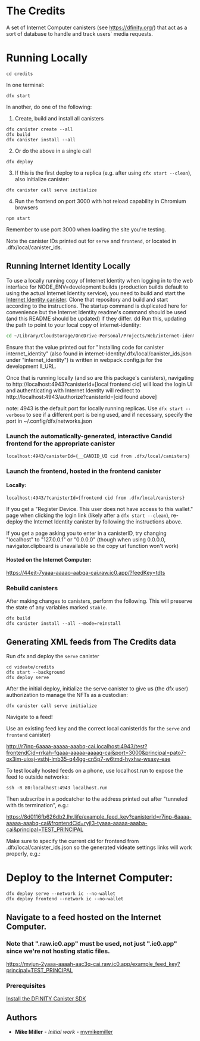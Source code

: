 # The Credits

A set of Internet Computer canisters (see https://dfinity.org/) that act as a
sort of database to handle and track users` media requests.

# Running Locally

```
cd credits
```
In one terminal:
```
dfx start
```
In another, do one of the following:

1. Create, build and install all canisters
```
dfx canister create --all
dfx build
dfx canister install --all
```
2. Or do the above in a single call
```
dfx deploy
```
3. If this is the first deploy to a replica (e.g. after using `dfx start --clean`), also initialize canister:
```
dfx canister call serve initialize
```
4. Run the frontend on port 3000 with hot reload capability in Chromium browsers
```
npm start
```

Remember to use port 3000 when loading the site you're testing.

Note the canister IDs printed out for `serve` and `frontend`, or located in .dfx/local/canister_ids.

## Running Internet Identity Locally

To use a locally running copy of Internet Identity when logging in to the web
interface for NODE_ENV=development builds (production builds default to using
the actual Internet Identity service), you need to build and start the
[Internet Identity canister](https://github.com/dfinity/internet-identity).
Clone that repository and build and start according to the instructions. The
startup command is duplicated here for convenience but the Internet Identity
readme's command should be used (and this README should be updated) if they differ.
dd
Run this, updating the path to point to your local copy of internet-identity:

```bash
cd ~/Library/CloudStorage/OneDrive-Personal/Projects/Web/internet-identity/; rm -rf .dfx; II_FETCH_ROOT_KEY=1 dfx deploy --no-wallet --argument '(null)'
```

Ensure that the value printed out for "Installing code for canister
internet_identity" (also found in
internet-identity/.dfx/local/canister_ids.json under "internet_identity") is
written in webpack.config.js for the development II_URL.

Once that is running locally (and so are this package's canisters), navigating
to http://localhost:4943?canisterId=[local frontend cid] will load
the login UI and authenticating with Internet Identity will redirect to
http://localhost:4943/authorize?canisterId=[cid found above]

note: 4943 is the default port for locally running replicas. Use `dfx start
--verbose` to see if a different port is being used, and if necessary, specify
the port in ~/.config/dfx/networks.json

### Launch the automatically-generated, interactive Candid frontend for the appropriate canister

`localhost:4943/canisterId={__CANDID_UI cid from .dfx/local/canisters}`

### Launch the frontend, hosted in the frontend canister

#### Locally:

`localhost:4943/?canisterId={frontend cid from .dfx/local/canisters}`

If you get a "Register Device. This user does not have access to this wallet."
page when clicking the login link (likely after a `dfx start --clean`),
re-deploy the Internet Identity canister by following the instructions above.

If you get a page asking you to enter in a canisterID, try changing "localhost"
to "127.0.0.1" or "0.0.0.0" (though when using 0.0.0.0, navigator.clipboard is
unavailable so the copy url function won't work)

#### Hosted on the Internet Computer:

https://44ejt-7yaaa-aaaao-aabqa-cai.raw.ic0.app/?feedKey=tdts

### Rebuild canisters

After making changes to canisters, perform the following. This will preserve the state of any variables marked `stable`.

```
dfx build
dfx canister install --all --mode=reinstall
```

## Generating XML feeds from The Credits data

Run dfx and deploy the `serve` canister

```
cd videate/credits
dfx start --background
dfx deploy serve
```

After the initial deploy, initialize the serve canister to give us (the dfx
user) authorization to manage the NFTs as a custodian:

```
dfx canister call serve initialize
```

Navigate to a feed!

Use an existing feed key and the correct local canisterIds for the `serve` and
`frontend` canister)

http://r7inp-6aaaa-aaaaa-aaabq-cai.localhost:4943/test?frontendCid=rrkah-fqaaa-aaaaa-aaaaq-cai&port=3000&principal=pato7-ox3im-uiosj-vsthj-lmb35-q44gg-cn5p7-w6tmd-hyxhw-wsaxy-eae

To test locally hosted feeds on a phone, use localhost.run to expose the feed
to outside networks:

```
ssh -R 80:localhost:4943 localhost.run
```

Then subscribe in a podcatcher to the address printed out after "tunneled with
tls termination", e.g.:

https://8d0116fb626db2.lhr.life/example_feed_key?canisterId=r7inp-6aaaa-aaaaa-aaabq-cai&frontendCid=ryjl3-tyaaa-aaaaa-aaaba-cai&principal=TEST_PRINCIPAL

Make sure to specify the current cid for frontend from
.dfx/local/canister_ids.json so the generated videate settings links will work
properly, e.g.:

# Deploy to the Internet Computer:
```
dfx deploy serve --network ic --no-wallet
dfx deploy frontend --network ic --no-wallet
```
## Navigate to a feed hosted on the Internet Computer. 
### Note that ".raw.ic0.app" must be used, not just ".ic0.app" since we're not hosting static files.

https://mvjun-2yaaa-aaaah-aac3q-cai.raw.ic0.app/example_feed_key?principal=TEST_PRINCIPAL

### Prerequisites

[Install the DFINITY Canister SDK](https://sdk.dfinity.org/docs/quickstart/quickstart.html#download-and-install)

## Authors

* **Mike Miller** - *Initial work* - [mymikemiller](https://github.com/mymikemiller)
